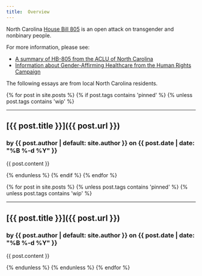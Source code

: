 ```yaml
---
title:  Overview
---
```


North Carolina [House Bill 805](https://www.ncleg.gov/BillLookup/2025/H805) is an open attack on transgender and nonbinary people.

For more information, please see:

* [A summary of HB-805 from the ACLU of North Carolina](https://www.acluofnorthcarolina.org/en/legislation/hb-805-anti-transschool-censorship-bill)
* [Information about Gender-Affirming Healthcare from the Human Rights Campaign](https://www.hrc.org/resources/get-the-facts-on-gender-affirming-care)

The following essays are from local North Carolina residents.

{% for post in site.posts %}
{% if post.tags contains 'pinned' %}
{% unless post.tags contains 'wip' %}

---

## [{{ post.title }}]({{ post.url }})

### by {{ post.author | default: site.author }} on {{ post.date | date: "%B %-d %Y" }}

{{ post.content }}

{% endunless %}
{% endif %}
{% endfor %}

{% for post in site.posts %}
{% unless post.tags contains 'pinned' %}
{% unless post.tags contains 'wip' %}

---

## [{{ post.title }}]({{ post.url }})

### by {{ post.author | default: site.author }} on {{ post.date | date: "%B %-d %Y" }}

{{ post.content }}

{% endunless %}
{% endunless %}
{% endfor %}